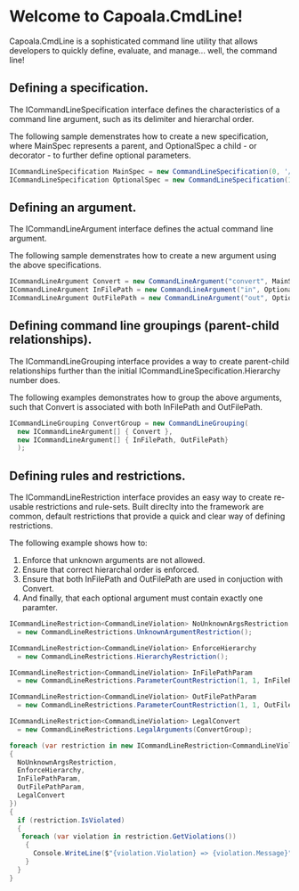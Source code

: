 # Welcome to Capoala.CmdLine!

Capoala.CmdLine is a sophisticated command line utility that allows developers to quickly define, evaluate, and manage... well, the command line!
## Defining a specification. 

The ICommandLineSpecification interface defines the characteristics of a command line argument, such as its delimiter and hierarchal order.

The following sample demenstrates how to create a new specification, where MainSpec represents a parent, and OptionalSpec a child - or decorator - to further define optional parameters.

```csharp
ICommandLineSpecification MainSpec = new CommandLineSpecification(0, '/');
ICommandLineSpecification OptionalSpec = new CommandLineSpecification(1, '-');
```

## Defining an argument. 

The ICommandLineArgument interface defines the actual command line argument.
 
The following sample demenstrates how to create a new argument using the above specifications.

```csharp
ICommandLineArgument Convert = new CommandLineArgument("convert", MainSpec);
ICommandLineArgument InFilePath = new CommandLineArgument("in", OptionalSpec);
ICommandLineArgument OutFilePath = new CommandLineArgument("out", OptionalSpec);
```

## Defining command line groupings (parent-child relationships).

The ICommandLineGrouping interface provides a way to create parent-child relationships further than the initial ICommandLineSpecification.Hierarchy number does.

The following examples demonstrates how to group the above arguments, such that Convert is associated with both InFilePath and OutFilePath.

```csharp
ICommandLineGrouping ConvertGroup = new CommandLineGrouping(
  new ICommandLineArgument[] { Convert },
  new ICommandLineArgument[] { InFilePath, OutFilePath}
  );
```

## Defining rules and restrictions.

The ICommandLineRestriction<T> interface provides an easy way to create re-usable restrictions and rule-sets. Built direclty into the framework are common, default restrictions that provide a quick and clear way of defining restrictions.

The following example shows how to:

1. Enforce that unknown arguments are not allowed.
2. Ensure that correct hierarchal order is enforced.
3. Ensure that both InFilePath and OutFilePath are used in conjuction with Convert.
4. And finally, that each optional argument must contain exactly one paramter. 

```csharp
ICommandLineRestriction<CommandLineViolation> NoUnknownArgsRestriction 
  = new CommandLineRestrictions.UnknownArgumentRestriction();

ICommandLineRestriction<CommandLineViolation> EnforceHierarchy 
  = new CommandLineRestrictions.HierarchyRestriction();

ICommandLineRestriction<CommandLineViolation> InFilePathParam 
  = new CommandLineRestrictions.ParameterCountRestriction(1, 1, InFilePath);

ICommandLineRestriction<CommandLineViolation> OutFilePathParam 
  = new CommandLineRestrictions.ParameterCountRestriction(1, 1, OutFilePath);

ICommandLineRestriction<CommandLineViolation> LegalConvert 
  = new CommandLineRestrictions.LegalArguments(ConvertGroup);

foreach (var restriction in new ICommandLineRestriction<CommandLineViolation>[] 
{
  NoUnknownArgsRestriction,
  EnforceHierarchy,
  InFilePathParam,
  OutFilePathParam,
  LegalConvert
})
{
  if (restriction.IsViolated)
  {
   foreach (var violation in restriction.GetViolations())
    {
      Console.WriteLine($"{violation.Violation} => {violation.Message}");
    }
  }
}

```







